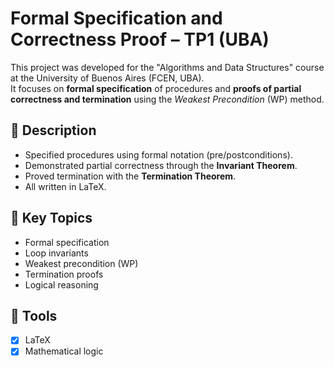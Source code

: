 # Formal Specification and Correctness Proof – TP1 (UBA)

This project was developed for the "Algorithms and Data Structures" course at the University of Buenos Aires (FCEN, UBA).  
It focuses on **formal specification** of procedures and **proofs of partial correctness and termination** using the *Weakest Precondition* (WP) method.

## 📌 Description

- Specified procedures using formal notation (pre/postconditions).
- Demonstrated partial correctness through the **Invariant Theorem**.
- Proved termination with the **Termination Theorem**.
- All written in LaTeX.

## 🧠 Key Topics

- Formal specification
- Loop invariants
- Weakest precondition (WP)
- Termination proofs
- Logical reasoning

## 📄 Tools

- [x] LaTeX  
- [x] Mathematical logic
